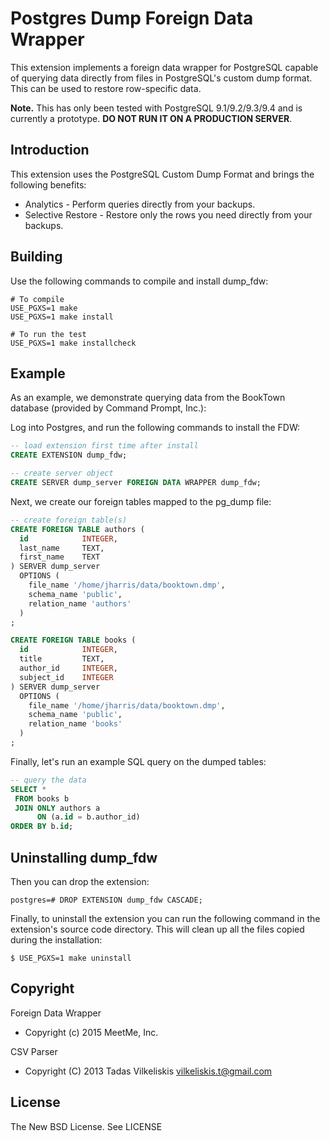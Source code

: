 Postgres Dump Foreign Data Wrapper
==================================

This extension implements a foreign data wrapper for PostgreSQL capable of
querying data directly from files in PostgreSQL's custom dump format. This can
be used to restore row-specific data.

**Note.** This has only been tested with PostgreSQL 9.1/9.2/9.3/9.4 and is
currently a prototype. **DO NOT RUN IT ON A PRODUCTION SERVER**.


Introduction
------------

This extension uses the PostgreSQL Custom Dump Format and brings the
following benefits:

* Analytics - Perform queries directly from your backups.
* Selective Restore - Restore only the rows you need directly from your backups.


Building
--------

Use the following commands to compile and install dump_fdw:

    # To compile
    USE_PGXS=1 make
    USE_PGXS=1 make install

    # To run the test
    USE_PGXS=1 make installcheck


Example
-------

As an example, we demonstrate querying data from the BookTown database
(provided by Command Prompt, Inc.):

Log into Postgres, and run the following commands to install the FDW:

```SQL
-- load extension first time after install
CREATE EXTENSION dump_fdw;

-- create server object
CREATE SERVER dump_server FOREIGN DATA WRAPPER dump_fdw;
```

Next, we create our foreign tables mapped to the pg_dump file:

```SQL
-- create foreign table(s)
CREATE FOREIGN TABLE authors (
  id            INTEGER,
  last_name     TEXT,
  first_name    TEXT
) SERVER dump_server
  OPTIONS (
    file_name '/home/jharris/data/booktown.dmp',
    schema_name 'public',
    relation_name 'authors'
  )
;

CREATE FOREIGN TABLE books (
  id            INTEGER,
  title         TEXT,
  author_id     INTEGER,
  subject_id    INTEGER
) SERVER dump_server
  OPTIONS (
    file_name '/home/jharris/data/booktown.dmp',
    schema_name 'public',
    relation_name 'books'
  )
;
```

Finally, let's run an example SQL query on the dumped tables:

```SQL
-- query the data
SELECT *
 FROM books b
 JOIN ONLY authors a
      ON (a.id = b.author_id)
ORDER BY b.id;
```

Uninstalling dump_fdw
-----------------------

Then you can drop the extension:

    postgres=# DROP EXTENSION dump_fdw CASCADE;

Finally, to uninstall the extension you can run the following command in the
extension's source code directory. This will clean up all the files copied during
the installation:

    $ USE_PGXS=1 make uninstall


Copyright
---------

Foreign Data Wrapper

* Copyright (c) 2015 MeetMe, Inc.

CSV Parser

* Copyright (C) 2013 Tadas Vilkeliskis <vilkeliskis.t@gmail.com>


License
-------

The New BSD License. See LICENSE

